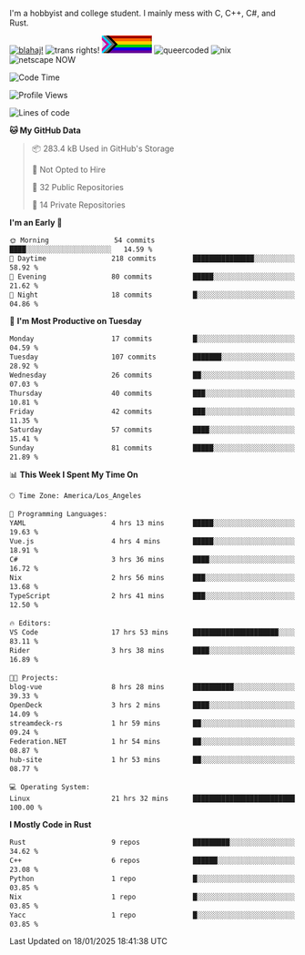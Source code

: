 I'm a hobbyist and college student. I mainly mess with C, C++, C#, and Rust.

[![blahaj!](https://isabelroses.com/static/badges/badges/love_blahaj.gif)](https://www.ikea.com/us/en/p/blahaj-soft-toy-shark-90373590/)
![trans rights!](https://isabelroses.com/static/badges/badges/transnow.png)
![progress pride](https://raw.githubusercontent.com/TheFelidae/88x31/refs/heads/main/images/pride/badge_progress.png?raw=true)
![queercoded](https://isabelroses.com/static/badges/badges/queercoded.webp)
![nix](https://isabelroses.com/static/badges/badges/nix.gif)
![netscape NOW](https://cyber.dabamos.de/88x31/netscapenow30.gif)

<!--START_SECTION:waka-->
![Code Time](http://img.shields.io/badge/Code%20Time-118%20hrs%205%20mins-blue)

![Profile Views](http://img.shields.io/badge/Profile%20Views-0-blue)

![Lines of code](https://img.shields.io/badge/From%20Hello%20World%20I%27ve%20Written-443.8%20thousand%20lines%20of%20code-blue)

**🐱 My GitHub Data** 

> 📦 283.4 kB Used in GitHub's Storage 
 > 
> 🚫 Not Opted to Hire
 > 
> 📜 32 Public Repositories 
 > 
> 🔑 14 Private Repositories 
 > 
**I'm an Early 🐤** 

```text
🌞 Morning                54 commits          ████░░░░░░░░░░░░░░░░░░░░░   14.59 % 
🌆 Daytime                218 commits         ███████████████░░░░░░░░░░   58.92 % 
🌃 Evening                80 commits          █████░░░░░░░░░░░░░░░░░░░░   21.62 % 
🌙 Night                  18 commits          █░░░░░░░░░░░░░░░░░░░░░░░░   04.86 % 
```
📅 **I'm Most Productive on Tuesday** 

```text
Monday                   17 commits          █░░░░░░░░░░░░░░░░░░░░░░░░   04.59 % 
Tuesday                  107 commits         ███████░░░░░░░░░░░░░░░░░░   28.92 % 
Wednesday                26 commits          ██░░░░░░░░░░░░░░░░░░░░░░░   07.03 % 
Thursday                 40 commits          ███░░░░░░░░░░░░░░░░░░░░░░   10.81 % 
Friday                   42 commits          ███░░░░░░░░░░░░░░░░░░░░░░   11.35 % 
Saturday                 57 commits          ████░░░░░░░░░░░░░░░░░░░░░   15.41 % 
Sunday                   81 commits          █████░░░░░░░░░░░░░░░░░░░░   21.89 % 
```


📊 **This Week I Spent My Time On** 

```text
🕑︎ Time Zone: America/Los_Angeles

💬 Programming Languages: 
YAML                     4 hrs 13 mins       █████░░░░░░░░░░░░░░░░░░░░   19.63 % 
Vue.js                   4 hrs 4 mins        █████░░░░░░░░░░░░░░░░░░░░   18.91 % 
C#                       3 hrs 36 mins       ████░░░░░░░░░░░░░░░░░░░░░   16.72 % 
Nix                      2 hrs 56 mins       ███░░░░░░░░░░░░░░░░░░░░░░   13.68 % 
TypeScript               2 hrs 41 mins       ███░░░░░░░░░░░░░░░░░░░░░░   12.50 % 

🔥 Editors: 
VS Code                  17 hrs 53 mins      █████████████████████░░░░   83.11 % 
Rider                    3 hrs 38 mins       ████░░░░░░░░░░░░░░░░░░░░░   16.89 % 

🐱‍💻 Projects: 
blog-vue                 8 hrs 28 mins       ██████████░░░░░░░░░░░░░░░   39.33 % 
OpenDeck                 3 hrs 2 mins        ████░░░░░░░░░░░░░░░░░░░░░   14.09 % 
streamdeck-rs            1 hr 59 mins        ██░░░░░░░░░░░░░░░░░░░░░░░   09.24 % 
Federation.NET           1 hr 54 mins        ██░░░░░░░░░░░░░░░░░░░░░░░   08.87 % 
hub-site                 1 hr 53 mins        ██░░░░░░░░░░░░░░░░░░░░░░░   08.77 % 

💻 Operating System: 
Linux                    21 hrs 32 mins      █████████████████████████   100.00 % 
```

**I Mostly Code in Rust** 

```text
Rust                     9 repos             █████████░░░░░░░░░░░░░░░░   34.62 % 
C++                      6 repos             ██████░░░░░░░░░░░░░░░░░░░   23.08 % 
Python                   1 repo              █░░░░░░░░░░░░░░░░░░░░░░░░   03.85 % 
Nix                      1 repo              █░░░░░░░░░░░░░░░░░░░░░░░░   03.85 % 
Yacc                     1 repo              █░░░░░░░░░░░░░░░░░░░░░░░░   03.85 % 
```




 Last Updated on 18/01/2025 18:41:38 UTC
<!--END_SECTION:waka-->
